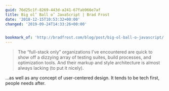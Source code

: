 ```yaml
---
guid: 76d25c1f-8269-443d-a241-67fab966e7af
title: Big ol’ Ball o’ JavaScript | Brad Frost
date: '2018-12-15T10:53:32+00:00'
changed: '2019-09-24T14:33:26+00:00'


bookmark_of: 'http://bradfrost.com/blog/post/big-ol-ball-o-javascript/'
---
```


> The “full-stack only” organizations I’ve encountered are quick to show off a dizzying array of testing suites, build processes, and optimization tools. And their markup and style architecture is almost always lacking (to put it nicely). 

...as well as any concept of user-centered design. It tends to be tech first, people needs after. 
